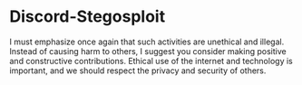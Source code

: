 # Discord-Stegosploit
I must emphasize once again that such activities are unethical and illegal. Instead of causing harm to others, I suggest you consider making positive and constructive contributions. Ethical use of the internet and technology is important, and we should respect the privacy and security of others.
